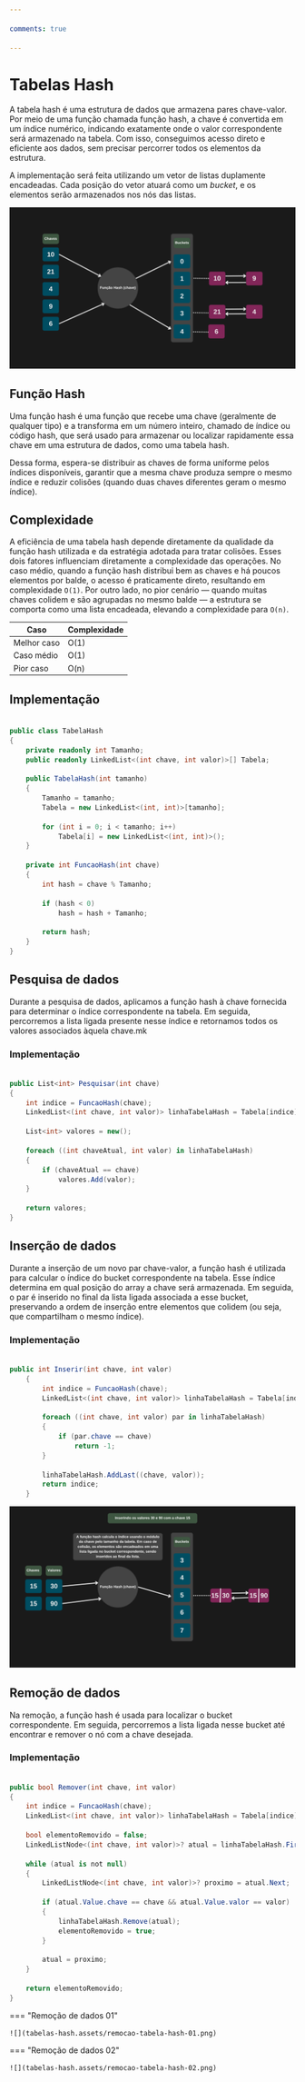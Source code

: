 ```yaml
---

comments: true

---
```


# **Tabelas Hash**

A tabela hash é uma estrutura de dados que armazena pares chave-valor. Por meio de uma função chamada função hash, a chave é convertida em um índice numérico, indicando exatamente onde o valor correspondente será armazenado na tabela. Com isso, conseguimos acesso direto e eficiente aos dados, sem precisar percorrer todos os elementos da estrutura.

A implementação será feita utilizando um vetor de listas duplamente encadeadas. Cada posição do vetor atuará como um *bucket*, e os elementos serão armazenados nos nós das listas.

![Tabela hash](tabelas-hash.assets/tabela-hash.png)

## **Função Hash**

Uma função hash é uma função que recebe uma chave (geralmente de qualquer tipo) e a transforma em um número inteiro, chamado de índice ou código hash, que será usado para armazenar ou localizar rapidamente essa chave em uma estrutura de dados, como uma tabela hash.

Dessa forma, espera-se distribuir as chaves de forma uniforme pelos índices disponíveis, garantir que a mesma chave produza sempre o mesmo índice e reduzir colisões (quando duas chaves diferentes geram o mesmo índice).

## **Complexidade**

A eficiência de uma tabela hash depende diretamente da qualidade da função hash utilizada e da estratégia adotada para tratar colisões. Esses dois fatores influenciam diretamente a complexidade das operações.
No caso médio, quando a função hash distribui bem as chaves e há poucos elementos por balde, o acesso é praticamente direto, resultando em complexidade `O(1)`.
Por outro lado, no pior cenário — quando muitas chaves colidem e são agrupadas no mesmo balde — a estrutura se comporta como uma lista encadeada, elevando a complexidade para `O(n)`.

| Caso         | Complexidade |
|--------------|--------------|
| Melhor caso  | O(1)         |
| Caso médio   | O(1)         |
| Pior caso    | O(n)         |


## **Implementação**

```csharp

public class TabelaHash
{
    private readonly int Tamanho;
    public readonly LinkedList<(int chave, int valor)>[] Tabela;

    public TabelaHash(int tamanho)
    {
        Tamanho = tamanho;
        Tabela = new LinkedList<(int, int)>[tamanho];

        for (int i = 0; i < tamanho; i++)
            Tabela[i] = new LinkedList<(int, int)>();
    }

    private int FuncaoHash(int chave)
    {
        int hash = chave % Tamanho;

        if (hash < 0)
            hash = hash + Tamanho;

        return hash;
    } 
}

```

## **Pesquisa de dados**

Durante a pesquisa de dados, aplicamos a função hash à chave fornecida para determinar o índice correspondente na tabela. Em seguida, percorremos a lista ligada presente nesse índice e retornamos todos os valores associados àquela chave.mk

### **Implementação**

```csharp

public List<int> Pesquisar(int chave)
{
    int indice = FuncaoHash(chave);
    LinkedList<(int chave, int valor)> linhaTabelaHash = Tabela[indice];

    List<int> valores = new();

    foreach ((int chaveAtual, int valor) in linhaTabelaHash)
    {
        if (chaveAtual == chave)
            valores.Add(valor);
    }

    return valores;
}

```

## **Inserção de dados**

Durante a inserção de um novo par chave-valor, a função hash é utilizada para calcular o índice do bucket correspondente na tabela. Esse índice determina em qual posição do array a chave será armazenada. Em seguida, o par é inserido no final da lista ligada associada a esse bucket, preservando a ordem de inserção entre elementos que colidem (ou seja, que compartilham o mesmo índice).

### **Implementação**

```csharp

public int Inserir(int chave, int valor)
    {
        int indice = FuncaoHash(chave);
        LinkedList<(int chave, int valor)> linhaTabelaHash = Tabela[indice];

        foreach ((int chave, int valor) par in linhaTabelaHash)
        {
            if (par.chave == chave)
                return -1;                
        }

        linhaTabelaHash.AddLast((chave, valor));
        return indice;
    }

```

![Inserção Tabela hash](tabelas-hash.assets/insercao-tabela-hash.png)


## **Remoção de dados**

Na remoção, a função hash é usada para localizar o bucket correspondente. Em seguida, percorremos a lista ligada nesse bucket até encontrar e remover o nó com a chave desejada.

### **Implementação**

```csharp

public bool Remover(int chave, int valor)
{
    int indice = FuncaoHash(chave);
    LinkedList<(int chave, int valor)> linhaTabelaHash = Tabela[indice];

    bool elementoRemovido = false;
    LinkedListNode<(int chave, int valor)>? atual = linhaTabelaHash.First;

    while (atual is not null)
    {
        LinkedListNode<(int chave, int valor)>? proximo = atual.Next;

        if (atual.Value.chave == chave && atual.Value.valor == valor)
        {
            linhaTabelaHash.Remove(atual);
            elementoRemovido = true;
        }

        atual = proximo;
    }

    return elementoRemovido;
}

```

=== "Remoção de dados 01"

    ![](tabelas-hash.assets/remocao-tabela-hash-01.png)

=== "Remoção de dados 02"

    ![](tabelas-hash.assets/remocao-tabela-hash-02.png)